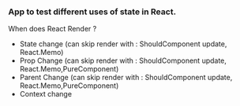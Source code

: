 ### App to test different uses of state in React.

When does React Render ?

- State change (can skip render with : ShouldComponent update, React.Memo)
- Prop Change (can skip render with : ShouldComponent update, React.Memo,PureComponent)
- Parent Change (can skip render with : ShouldComponent update, React.Memo,PureComponent)
- Context change
